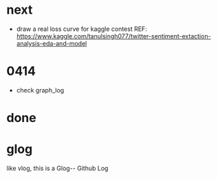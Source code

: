 # next
- draw a real loss curve for kaggle contest REF: https://www.kaggle.com/tanulsingh077/twitter-sentiment-extaction-analysis-eda-and-model



# 0414
- check graph_log

# done


# glog
like vlog, this is a Glog-- Github Log
